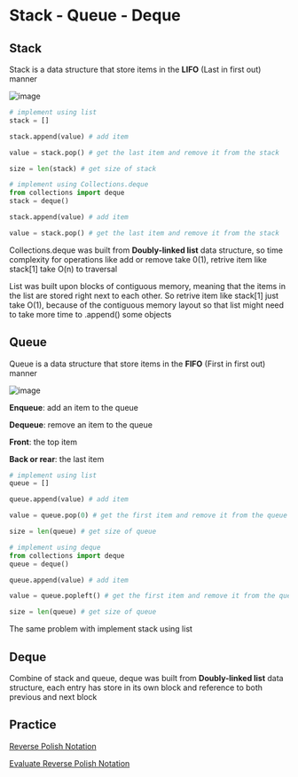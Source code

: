 # Stack - Queue - Deque
## Stack
Stack is a data structure that store items in the **LIFO** (Last in first out) manner

![image](https://user-images.githubusercontent.com/43443323/124728905-2eba7180-df3a-11eb-8b0a-ae9b81f36706.png)


```python
# implement using list
stack = []

stack.append(value) # add item

value = stack.pop() # get the last item and remove it from the stack

size = len(stack) # get size of stack

# implement using Collections.deque
from collections import deque
stack = deque()

stack.append(value) # add item

value = stack.pop() # get the last item and remove it from the stack

```
Collections.deque was built from **Doubly-linked list** data structure, so time complexity for operations like add or remove take 0(1), retrive item like stack[1] take O(n) to traversal

List was built upon blocks of contiguous memory, meaning that the items in the list are stored right next to each other. So retrive item like stack[1] just take O(1), because of the contiguous memory layout so that list might need to take more time to .append() some objects

## Queue
Queue is a data structure that store items in the **FIFO** (First in first out) manner

![image](https://user-images.githubusercontent.com/43443323/124730560-ac32b180-df3b-11eb-9bf8-5ad33db9dfd8.png)

**Enqueue**: add an item to the queue

**Dequeue**: remove an item to the queue

**Front**: the top item

**Back or rear**: the last item

```python
# implement using list
queue = []

queue.append(value) # add item

value = queue.pop(0) # get the first item and remove it from the queue

size = len(queue) # get size of queue

# implement using deque
from collections import deque
queue = deque()

queue.append(value) # add item

value = queue.popleft() # get the first item and remove it from the queue

size = len(queue) # get size of queue
```
The same problem with implement stack using list

## Deque
Combine of stack and queue, deque was built from **Doubly-linked list** data structure, each entry has store in its own block and reference to both previous and next block

## Practice

[Reverse Polish Notation](https://github.com/nghoanglong/DataStructures-Algorithms-CheatSheet/blob/master/03%20SORTING/chores.py)

[Evaluate Reverse Polish Notation](https://github.com/nghoanglong/DataStructures-Algorithms-CheatSheet/blob/master/03%20SORTING/chores.py)